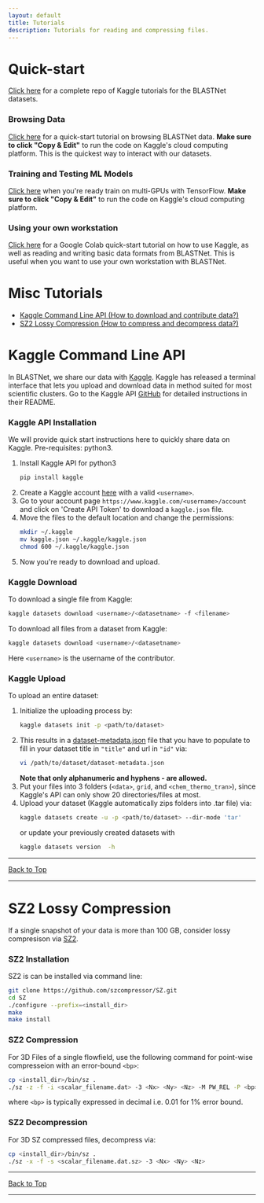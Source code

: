 ```yaml
---
layout: default
title: Tutorials
description: Tutorials for reading and compressing files.
---
```


# Quick-start

[Click here](https://github.com/blastnet/kaggle_tutorials) for a complete repo of Kaggle tutorials for the BLASTNet datasets.

### Browsing Data

[Click here](https://www.kaggle.com/code/waitongchung/smallhit-browsedata) for a quick-start tutorial on browsing BLASTNet data. **Make sure to click "Copy & Edit"** to run the code on Kaggle's cloud computing platform. This is the quickest way to interact with our datasets.


### Training and Testing ML Models

[Click here](https://www.kaggle.com/code/waitongchung/smallhit-tfmultigpu) when you're ready train on multi-GPUs with TensorFlow. **Make sure to click "Copy & Edit"** to run the code on Kaggle's cloud computing platform.


### Using your own workstation

[Click here](https://colab.research.google.com/drive/1_dk1IPQsOK-Dxq9VYSci4lB_LOyVCb5c?usp=sharing) for a Google Colab quick-start tutorial on how to use Kaggle, as well as reading and writing basic data formats from BLASTNet. This is useful when you want to use your own workstation with BLASTNet.

<!-- ___ -->


# Misc Tutorials
* [Kaggle Command Line API (How to download and contribute data?)](#kaggle-command-line-api)
* [SZ2 Lossy Compression (How to compress and decompress data?)](#sz2-lossy-compression)
<!-- * [BLASTNet Data Formats (How to read and write data?)](#blastnet-data-formats) -->

<!-- ___ -->



# Kaggle Command Line API

In BLASTNet, we share our data with [Kaggle](https://www.kaggle.com/). Kaggle has released a terminal interface that lets you upload and download data in method suited for most scientific clusters. Go to the Kaggle API [GitHub](https://github.com/Kaggle/kaggle-api) for detailed instructions in their README.

### Kaggle API Installation

We will provide quick start instructions here to quickly share data on Kaggle. Pre-requisites: python3.

1. Install Kaggle API for python3
	```bash
	pip install kaggle
	```
2. Create a Kaggle account [here](https://www.kaggle.com/) with a valid `<username>`.
3. Go to your account page `https://www.kaggle.com/<username>/account` and click on 'Create API Token' to download a `kaggle.json` file.
4. Move the files to the default location and change the permissions:
	```bash
	mkdir ~/.kaggle
	mv kaggle.json ~/.kaggle/kaggle.json
	chmod 600 ~/.kaggle/kaggle.json
	```
5. Now you're ready to download and upload.

### Kaggle Download

To download a single file from Kaggle:
```bash
kaggle datasets download <username>/<datasetname> -f <filename> 
```
To download all files from a dataset from Kaggle:
```bash
kaggle datasets download <username>/<datasetname> 
```
Here `<username>` is the username of the contributor.

### Kaggle Upload
To upload an entire dataset:

1. Initialize the uploading process by:
	```bash
	kaggle datasets init -p <path/to/dataset>
	```
2. This results in a [dataset-metadata.json](https://github.com/Kaggle/kaggle-api/wiki/Dataset-Metadata) file that you have to populate to fill in your dataset title in `"title"` and url in `"id"` via:
	```bash
	vi /path/to/dataset/dataset-metadata.json
	```
	**Note that only alphanumeric and hyphens - are allowed.**
3. Put your files into 3 folders (`<data>`, `grid`, and `<chem_thermo_tran>`), since Kaggle's API can only show 20 directories/files at most.
4. Upload your dataset (Kaggle automatically zips folders into .tar file) via:
	```bash
	kaggle datasets create -u -p <path/to/dataset> --dir-mode 'tar'
	```
	or update your previously created datasets with
	```bash
	kaggle datasets version  -h
	```
___


[Back to Top](#list-of-tutorials)

___


# SZ2 Lossy Compression

If a single snapshot of your data is more than 100 GB, consider lossy compresison via [SZ2](https://github.com/szcompressor/SZ). 

### SZ2 Installation

SZ2 is can be installed via command line:
```bash
git clone https://github.com/szcompressor/SZ.git
cd SZ
./configure --prefix=<install_dir>
make
make install
```

### SZ2 Compression

For 3D Files of a single flowfield, use the following command for point-wise compresseion with an error-bound `<bp>`:

```bash
cp <install_dir>/bin/sz .
./sz -z -f -i <scalar_filename.dat> -3 <Nx> <Ny> <Nz> -M PW_REL -P <bp>
```
 
where `<bp>` is typically expressed in decimal i.e. 0.01 for 1% error bound.

### SZ2 Decompression
For 3D SZ compressed files, decompress via:
```bash
cp <install_dir>/bin/sz .
./sz -x -f -s <scalar_filename.dat.sz> -3 <Nx> <Ny> <Nz>
```


___


[Back to Top](#list-of-tutorials)

___


<!-- # BLASTNet Data Formats -->
